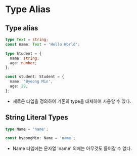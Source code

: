 # Type Alias

## Type alias

```typescript
type Text = string;
const name: Text = 'Hello World';

type Student = {
  name: string;
  age: number;
};

const student: Student = {
  name: 'Byeong Min',
  age: 29,
};
```

- 새로운 타입을 정의하여 기존의 type을 대체하여 사용할 수 있다.

## String Literal Types

```typescript
type Name = 'name';

const byeongMin: Name = 'name';
```

- Name 타입에는 문자열 'name' 외에는 아무것도 들어갈 수 없다.
